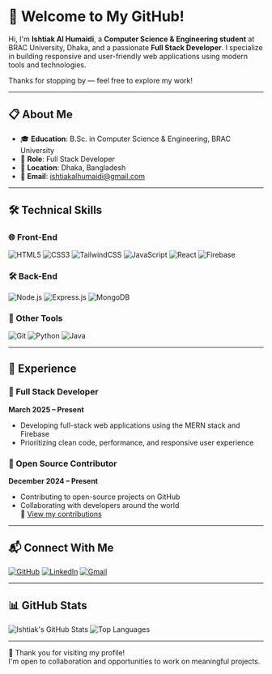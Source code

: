 # 👋 Welcome to My GitHub!

Hi, I'm **Ishtiak Al Humaidi**, a **Computer Science & Engineering student** at BRAC University, Dhaka, and a passionate **Full Stack Developer**. I specialize in building responsive and user-friendly web applications using modern tools and technologies.

Thanks for stopping by — feel free to explore my work!

---

## 📋 About Me

- 🎓 **Education**: B.Sc. in Computer Science & Engineering, BRAC University  
- 💼 **Role**: Full Stack Developer  
- 📍 **Location**: Dhaka, Bangladesh  
- 📧 **Email**: [ishtiakalhumaidi@gmail.com](mailto:ishtiakalhumaidi@gmail.com)

---

## 🛠️ Technical Skills

### 🌐 Front-End  
![HTML5](https://img.shields.io/badge/HTML5-E34F26?style=flat&logo=html5&logoColor=white)
![CSS3](https://img.shields.io/badge/CSS3-1572B6?style=flat&logo=css3&logoColor=white)
![TailwindCSS](https://img.shields.io/badge/TailwindCSS-38B2AC?style=flat&logo=tailwind-css&logoColor=white)
![JavaScript](https://img.shields.io/badge/JavaScript-F7DF1E?style=flat&logo=javascript&logoColor=black)
![React](https://img.shields.io/badge/React-61DAFB?style=flat&logo=react&logoColor=black)
![Firebase](https://img.shields.io/badge/Firebase-FFCA28?style=flat&logo=firebase&logoColor=black)

### 🛠️ Back-End  
![Node.js](https://img.shields.io/badge/Node.js-43853D?style=flat&logo=node.js&logoColor=white)
![Express.js](https://img.shields.io/badge/Express.js-000000?style=flat&logo=express&logoColor=white)
![MongoDB](https://img.shields.io/badge/MongoDB-47A248?style=flat&logo=mongodb&logoColor=white)

### 🧰 Other Tools  
![Git](https://img.shields.io/badge/Git-F05032?style=flat&logo=git&logoColor=white)
![Python](https://img.shields.io/badge/Python-3776AB?style=flat&logo=python&logoColor=white)
![Java](https://img.shields.io/badge/Java-007396?style=flat&logo=java&logoColor=white)

---

## 💼 Experience

### 🔹 Full Stack Developer  
**March 2025 – Present**  
- Developing full-stack web applications using the MERN stack and Firebase  
- Prioritizing clean code, performance, and responsive user experience  

### 🔹 Open Source Contributor  
**December 2024 – Present**  
- Contributing to open-source projects on GitHub  
- Collaborating with developers around the world  
🔗 [View my contributions](https://github.com/ishtiak13)

---

## 📬 Connect With Me

[![GitHub](https://img.shields.io/badge/GitHub-000?style=flat&logo=github&logoColor=white)](https://github.com/ishtiak13)
[![LinkedIn](https://img.shields.io/badge/LinkedIn-0077B5?style=flat&logo=linkedin&logoColor=white)](https://www.linkedin.com/in/its-ishtiak)
[![Gmail](https://img.shields.io/badge/Gmail-D14836?style=flat&logo=gmail&logoColor=white)](mailto:ishtiakalhumaidi@gmail.com)

---

## 📊 GitHub Stats

![Ishtiak's GitHub Stats](https://github-readme-stats.vercel.app/api?username=ishtiak13&show_icons=true&theme=default)
![Top Languages](https://github-readme-stats.vercel.app/api/top-langs/?username=ishtiak13&layout=compact)

---

🙏 Thank you for visiting my profile!  
I'm open to collaboration and opportunities to work on meaningful projects.
